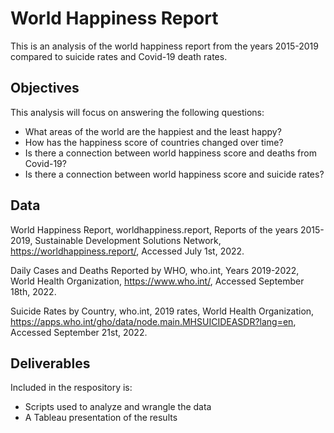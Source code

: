 # World Happiness Report
This is an analysis of the world happiness report from the years 2015-2019 compared to suicide rates and Covid-19 death rates. 

## Objectives
This analysis will focus on answering the following questions:
- What areas of the world are the happiest and the least happy?
- How has the happiness score of countries changed over time?
- Is there a connection between world happiness score and deaths from Covid-19?
- Is there a connection between world happiness score and suicide rates?

## Data
World Happiness Report, worldhappiness.report, Reports of the years 2015-2019, Sustainable Development Solutions Network, https://worldhappiness.report/, Accessed July 1st, 2022.

Daily Cases and Deaths Reported by WHO, who.int, Years 2019-2022, World Health Organization,  https://www.who.int/, Accessed September 18th, 2022.

Suicide Rates by Country, who.int, 2019 rates, World Health Organization, https://apps.who.int/gho/data/node.main.MHSUICIDEASDR?lang=en, Accessed September 21st, 2022.

## Deliverables
Included in the respository is:
- Scripts used to analyze and wrangle the data
- A Tableau presentation of the results
